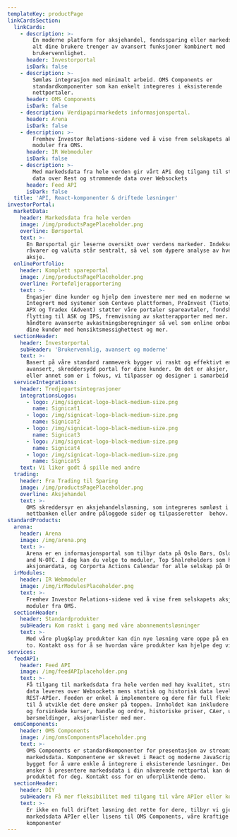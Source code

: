 ```yaml
---
templateKey: productPage
linkCardsSection:
  linkCards:
    - description: >-
        En moderne platform for aksjehandel, fondssparing eller markedsdata. Med
        alt dine brukere trenger av avansert funksjoner kombinert med
        brukervennlighet.
      header: Investorportal
      isDark: false
    - description: >-
        Sømløs integrasjon med minimalt arbeid. OMS Components er
        standardkomponenter som kan enkelt integreres i eksisterende
        nettportaler.
      header: OMS Components
      isDark: false
    - description: Verdipapirmarkedets informasjonsportal.
      header: Arena
      isDark: false
    - description: >-
        Fremhev Investor Relations-sidene ved å vise frem selskapets aksje med
        moduler fra OMS. 
      header: IR Webmoduler
      isDark: false
    - description: >-
        Med markedsdata fra hele verden gir vårt APi deg tilgang til statisk
        data over Rest og strømmende data over Websockets
      header: Feed API
      isDark: false
  title: 'API, React-komponenter & driftede løsninger'
investorPortal:
  marketData:
    header: Markedsdata fra hele verden
    image: /img/productsPagePlaceholder.png
    overline: Børsportal
    text: >-
      En Børsportal gir leserne oversikt over verdens markeder. Indekser,
      råvarer og valuta står sentralt, så vel som dypere analyse av hver enkelt
      aksje. 
  onlinePortfolio:
    header: Komplett spareportal
    image: /img/productsPagePlaceholder.png
    overline: Porteføljerapportering
    text: >-
      Engasjer dine kunder og hjelp dem investere mer med en moderne webløsning.
      Integrert med systemer som Centevo plattformen, ProInvest (Tieto) eller
      APX og Tradex (Advent) støtter våre portaler spareavtaler, fondshandel,
      flytting til ASK og IPS, fremvisning av skatterapporter med mer. OMS kan
      håndtere avanserte avkastningsberegninger så vel som online onboarding av
      dine kunder med hensiktsmessighettest og mer.
  sectionHeader:
    header: Investorportal
    subHeader: 'Brukervennlig, avansert og moderne'
    text: >-
      Basert på våre standard rammeverk bygger vi raskt og effektivt en
      avansert, skreddersydd portal for dine kunder. Om det er aksjer, fond
      eller annet som er i fokus, vi tilpasser og designer i samarbeid med deg.
  serviceIntegrations:
    header: Tredjepartsintegrasjoner
    integrationsLogos:
      - logo: /img/signicat-logo-black-medium-size.png
        name: Signicat1
      - logo: /img/signicat-logo-black-medium-size.png
        name: Signicat2
      - logo: /img/signicat-logo-black-medium-size.png
        name: Signicat3
      - logo: /img/signicat-logo-black-medium-size.png
        name: Signicat4
      - logo: /img/signicat-logo-black-medium-size.png
        name: Signicat5
    text: Vi liker godt å spille med andre
  trading:
    header: Fra Trading til Sparing
    image: /img/productsPagePlaceholder.png
    overline: Aksjehandel
    text: >-
      OMS skreddersyr en aksjehandelsløsning, som integreres sømløst i
      nettbanken eller andre påloggede sider og tilpasseretter  behov.
standardProducts:
  arena:
    header: Arena
    image: /img/arena.png
    text: >-
      Arena er en informasjonsportal som tilbyr data på Oslo Børs, Oslo Axess
      and N-OTC. I dag kan du velge to moduler, Top Shalreholders som har
      aksjonærdata, og Corporta Actions Calendar for alle selskap på Oslo Børs.
  irModules:
    header: IR Webmoduler
    image: /img/irModulesPlaceholder.png
    text: >-
      Fremhev Investor Relations-sidene ved å vise frem selskapets aksje med
      moduler fra OMS.
  sectionHeader:
    header: Standardprodukter
    subHeader: Kom raskt i gang med våre abonnementsløsninger
    text: >-
      Med våre plug&play produkter kan din nye løsning være oppe på en dag eller
      to. Kontakt oss for å se hvordan våre produkter kan hjelpe deg videre!
services:
  feedAPI:
    header: Feed API
    image: /img/feedAPIplaceholder.png
    text: >-
      Få tilgang til markedsdata fra hele verden med høy kvalitet, strømmende
      data leveres over Websockets mens statisk og historisk data levelers over
      REST-APIer. Feeden er enkel å implementere og dere får full fleksibilitet
      til å utvikle det dere ønsker på toppen. Innholdet kan inkludere sanntid
      og forsinkede kurser, handle og ordre, historiske priser, CAer, utbytte,
      børsmeldinger, aksjonærlister med mer.
  omsComponents:
    header: OMS Components
    image: /img/omsComponentsPlaceholder.png
    text: >-
      OMS Components er standardkomponenter for presentasjon av streaming
      markedsdata. Komponentene er skrevet i React og moderne JavaScript og
      bygget for å være enkle å integrere i eksisterende løsninger. Dersom du
      ønsker å presentere markedsdata i din nåværende nettportal kan dette være
      produktet for deg. Kontakt oss for en uforpliktende demo.
  sectionHeader:
    header: DIY
    subHeader: Få mer fleksibilitet med tilgang til våre APIer eller komponentbibliotek
    text: >-
      Er ikke en full driftet løsning det rette for dere, tilbyr vi gjerne
      markedsdata APIer eller lisens til OMS Components, våre kraftige React
      komponenter
---
```


